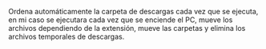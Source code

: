 Ordena automáticamente la carpeta de descargas cada vez que se ejecuta, en mi caso se ejecutara cada vez que se enciende el PC, mueve los archivos dependiendo de la extensión, mueve las carpetas y elimina los archivos temporales de descargas.
